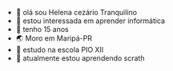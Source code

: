 - 👋 olá sou Helena cezário Tranquilino
- 👀 estou interessada em aprender informática
- 🧭 tenho 15 anos
- 🌏 Moro em Maripá-PR
- 🏢 estudo na escola PIO XII
- 🌱 atualmente estou aprendendo scrath


<!---
HelenacezarioTranquilino/HelenacezariTranquilino is a ✨ special ✨ repository because its `README.md` (this file) appears on your GitHub profile.
You can click the Preview link to take a look at your changes.
--->
